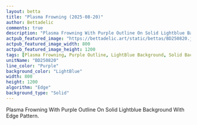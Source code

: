 ```yaml
---
layout: betta
title: "Plasma Frowning (2025-08-20)"
author: Bettadelic
comments: true
description: "Plasma Frowning With Purple Outline On Solid Lightblue Background With Edge Pattern."
actpub_featured_image: "https://bettadelic.art/static/bettas/BD250820.jpg"
actpub_featured_image_width: 800
actpub_featured_image_height: 1200
tags: [Plasma Frowning, Purple Outline, LightBlue Background, Solid Background Pattern, Edge Pattern, August 2025]
unitName: "BD250820"
line_color: "Purple"
background_color: "LightBlue"
width: 800
height: 1200
algorithm: "Edge"
background_type: "Solid"
---
```


Plasma Frowning With Purple Outline On Solid Lightblue Background With Edge Pattern.
